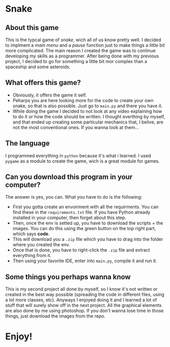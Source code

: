 # Snake
## About this game
This is the typcal game of *snake*, wich all of us know pretty well. I decided to implment a *main menu* and a *pause* function just to make things a little bit more complicated. The main reason I created the game was to continue developing my skills as a programmer. After being done with my previous project, I decided to go for something a little bit mor complex than a spaceship and some asteroids.

## What offers this game?
- Obviously, it offers the game it self.
- Peharps you are here looking more for the code to create your own snake, so that is also possible. Just go to `main.py` and there you have it.
- While doing the game I decided to not look at any video explaining how to do it or how the code should be written. I thought everthing by myself, and that ended up creating some particular mechanics that, I belive, are not the most conventional ones. If you wanna look at them...

## The language
I programmed everything in `python` because it's what i learned. I used `pygame` as a module to create the game, wich is a great module for games. 

## Can you download this program in your computer?
The answer is yes, you can. What you have to do is the following:
- First you gotta create an envoirment with all the requirments. You can find these in the `requirements.txt` file. If you have Python already installed in your computer, then forget about this step.
- Then, once the env is setted up, you have to download the scripts + the images. You can do this using the green button on the top right part, which says **code**.
- This will download you a `.zip` file which you have to drag into the folder where you created the env.
- Once that is done, you have to right-click the `.zip` file and extract everything from it.
- Then using your favorite IDE, enter into `main.py`, compile it and run it.

## Some things you perhaps wanna know
This is my second project all done by myself, so I know it's not written or created in the best way possible (spreading the code in different files, using a lot more classes, etc). Anyways I enjoyed doing it and I learned a lot of stuff that will surely show off in the next project.
All the graphical elements are also done by me using photoshop. If you don't wanna lose time in those things, just download the images from the repo.

# Enjoy!
